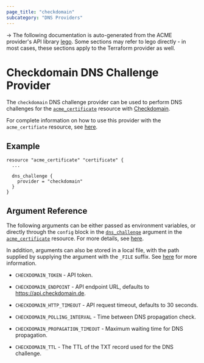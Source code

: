 ```yaml
---
page_title: "checkdomain"
subcategory: "DNS Providers"
---
```


-> The following documentation is auto-generated from the ACME
provider's API library [lego](https://go-acme.github.io/lego/).  Some
sections may refer to lego directly - in most cases, these sections
apply to the Terraform provider as well.

# Checkdomain DNS Challenge Provider

The `checkdomain` DNS challenge provider can be used to perform DNS challenges for
the [`acme_certificate`][resource-acme-certificate] resource with
[Checkdomain](https://checkdomain.de/).

[resource-acme-certificate]: ../resources/certificate.md

For complete information on how to use this provider with the `acme_certifiate`
resource, see [here][resource-acme-certificate-dns-challenges].

[resource-acme-certificate-dns-challenges]: ../resources/certificate.md#using-dns-challenges

## Example

```hcl
resource "acme_certificate" "certificate" {
  ...

  dns_challenge {
    provider = "checkdomain"
  }
}
```
## Argument Reference

The following arguments can be either passed as environment variables, or
directly through the `config` block in the
[`dns_challenge`][resource-acme-certificate-dns-challenge-arg] argument in the
[`acme_certificate`][resource-acme-certificate] resource. For more details, see
[here][resource-acme-certificate-dns-challenges].

[resource-acme-certificate-dns-challenge-arg]: ../resources/certificate.md#dns_challenge

In addition, arguments can also be stored in a local file, with the path
supplied by supplying the argument with the `_FILE` suffix. See
[here][acme-certificate-file-arg-example] for more information.

[acme-certificate-file-arg-example]: ../resources/certificate.md#using-variable-files-for-provider-arguments

* `CHECKDOMAIN_TOKEN` - API token.

* `CHECKDOMAIN_ENDPOINT` - API endpoint URL, defaults to https://api.checkdomain.de.
* `CHECKDOMAIN_HTTP_TIMEOUT` - API request timeout, defaults to 30 seconds.
* `CHECKDOMAIN_POLLING_INTERVAL` - Time between DNS propagation check.
* `CHECKDOMAIN_PROPAGATION_TIMEOUT` - Maximum waiting time for DNS propagation.
* `CHECKDOMAIN_TTL` - The TTL of the TXT record used for the DNS challenge.


